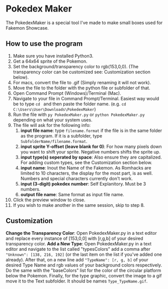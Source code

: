 # Pokedex Maker

The PokedexMaker is a special tool I've made to make small boxes used for Fakemon Showcase.

## How to use the program
1. Make sure you have installed Python3.
2. Get a 64x64 sprite of the Pokemon.
3. Set the background/transparency color to rgb(153,0,0). (The transparency color can be customized see: Customization section below).
4. For macs, convert the file to .gif (Simply renaming it will not work).
5. Move the file to the folder with the python file or subfolder of that.
6. Open Command Prompt (Windows)/Terminal (Mac).
7. Navigate to your file in Command Prompt/Terminal. Easiest way would be to type `cd ` and then paste the folder name. (e.g. `cd C:\Users\User\Downloads\PokedexMaker`)
8. Run the file with `py PokedexMaker.py` or `python PokedexMaker.py` depending on what your system uses.
9. The file will ask for the following info:
	1. **input file name**: type `filename.format` if the file is in the same folder as the program. If it is a subfolder, type `SubfolderName/filename.format`.
	2. **input sprite Y-offset (leave blank for 0)**: For how many pixels down you want to shift your sprite. Negative numbers shifts the sprite up.
	3. **input type(s) seperated by space**: Also ensure they are capitalized. For adding custom types, see the Customization section below.
	4. **input name**: Inout the Name of the Fakemon. As Romhacks are limited to 10 characters, the display for the most part, is as well. Numbers and special characters currently don't work.
	5. **input (3-digit) pokedex number**: Self Explanitory. Must be 3 numbers.
	6. **output file name**: Same format as input file name.
10. Click the preview window to close.
11. If you wish to make another in the same session, skip to step 8.

## Customization
**Change the Transparency Color**: Open PokedexMaker.py in a text editor and replace every instance of [153,0,0] with [r,g,b] of your desired transparency color.
**Add a New Type**:  Open PokedexMaker.py in a text editor and navigate to the list called "typesColors" add a comma after `"Unknown": [138, 216, 192]` (or the last item on the list if you've added one already). After that, on a new line add `"TypeName": [r, g, b]` of your desired Type Name and rgb values of your background colors respectively. Do the same with the "baseColors" list for the color of the circular platform below the Pokemon. Finally, for the type graphic, convert the image to a gif move it to the Text subfolder. It should be names `Type_TypeName.gif`.
